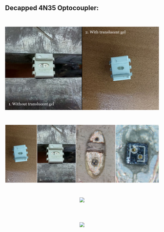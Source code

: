 ## Decapped 4N35 Optocoupler:

<br>

<p align="center">
  <img width="700" src="https://github.com/MonkHelios/Decapping-4N35-Optocoupler/blob/main/Images/gel.jpg">
</p>

<br>

<p align="center">
  <img width="700" src="https://github.com/MonkHelios/Decapping-4N35-Optocoupler/blob/main/Images/collage%202.jpg">
</p>

<br>

<p align="center">
  <img width="700" src="https://github.com/MonkHelios/Decapping-4N35-Optocoupler/blob/main/Images/label.jpg">
</p>

<br>

<br>

<p align="center">
  <img width="700" src="https://github.com/MonkHelios/Decapping-4N35-Optocoupler/blob/main/Images/red_laser.jpg">
</p>

<br>



<!-- In this project, we will only go over the process we undertook to successfully decap and expose the die of a rather common optocoupler - 4N35. Equivalent LET measurements are not in the scope of this project. We will also touch upon the methods undertaken by us which resulted in little to no success.

We used basic tools generally found in an electronics lab and a Swiss army knife (I mean, why not?) -
1. Hot air station
2. Flat file
3. Edge clamp
4. Isopropyl alcohol
5. Soft bristled brush (water colour brush)
6. Tweezer -->
